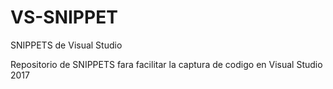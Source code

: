 # VS-SNIPPET
SNIPPETS de Visual Studio

Repositorio de SNIPPETS  fara facilitar la captura de codigo en Visual Studio 2017

